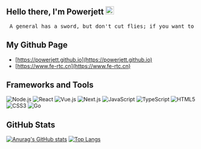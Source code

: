<h2>
    Hello there, I'm Powerjett 
    <img 
      src="https://github.com/blackcater/blackcater/raw/main/images/Hi.gif" 
      height="22"
      width="22"
    />
</h1>

<pre> A general has a sword, but don't cut flies; if you want to become a big tree, don't fight with grass. </pre>

## My Github Page

- [https://powerjett.github.io](https://powerjett.github.io)
- [https://www.fe-rtc.cn](https://www.fe-rtc.cn)

## Frameworks and Tools

![Node.js](https://img.shields.io/badge/Node.js-339933?logo=Node.js&logoColor=fff)
![React](https://img.shields.io/badge/React-61DAFB?logo=React&logoColor=333)
![Vue.js](https://img.shields.io/badge/Vue.js-4FC08D?logo=Vue.js&logoColor=fff)
![Next.js](https://img.shields.io/badge/Next.js-000000?logo=Next.js&logoColor=fff)
![JavaScript](https://img.shields.io/badge/JavaScript-F7DF1E?logo=JavaScript&logoColor=333)
![TypeScript](https://img.shields.io/badge/TypeScript-3178C6?logo=TypeScript&logoColor=fff)
![HTML5](https://img.shields.io/badge/HTML5-E34F26?logo=HTML5&logoColor=fff)
![CSS3](https://img.shields.io/badge/CSS3-1572B6?logo=CSS3&logoColor=fff)
![Go](https://img.shields.io/badge/Go-00ADD8?logo=Go&logoColor=fff)

## GitHub Stats

[![Anurag's GitHub stats](https://github-readme-stats.vercel.app/api?username=powerjett&show_icons=true&hide_border=true&hide=contribs)](https://github.com/anuraghazra/github-readme-stats)
[![Top Langs](https://github-readme-stats.vercel.app/api/top-langs/?username=powerjett&hide_border=true&layout=compact)](https://github.com/anuraghazra/github-readme-stats)

